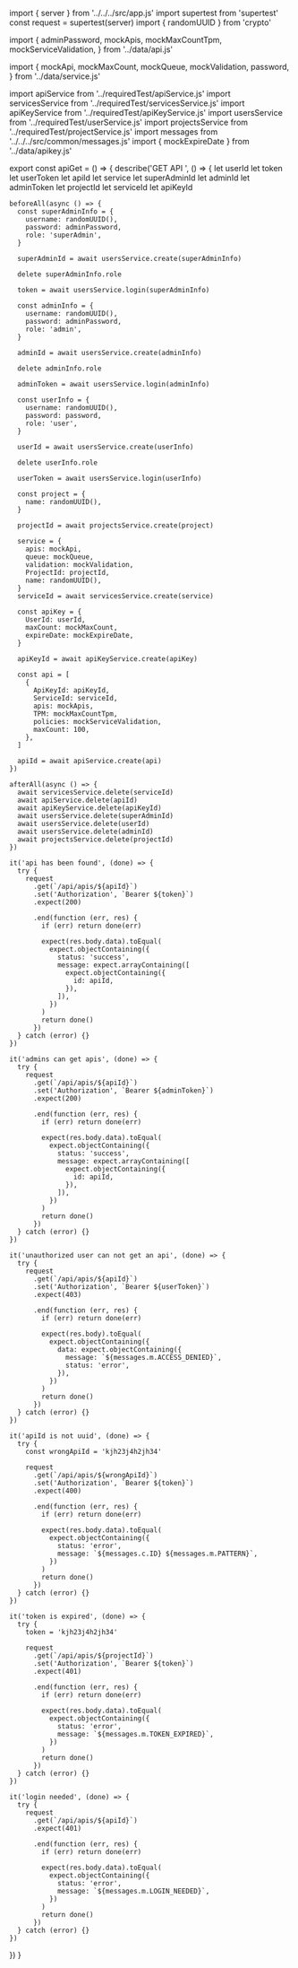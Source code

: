 import { server } from '../../../src/app.js'
import supertest from 'supertest'
const request = supertest(server)
import { randomUUID } from 'crypto'

import {
  adminPassword,
  mockApis,
  mockMaxCountTpm,
  mockServiceValidation,
} from '../data/api.js'

import {
  mockApi,
  mockMaxCount,
  mockQueue,
  mockValidation,
  password,
} from '../data/service.js'

import apiService from '../requiredTest/apiService.js'
import servicesService from '../requiredTest/servicesService.js'
import apiKeyService from '../requiredTest/apiKeyService.js'
import usersService from '../requiredTest/userService.js'
import projectsService from '../requiredTest/projectService.js'
import messages from '../../../src/common/messages.js'
import { mockExpireDate } from '../data/apikey.js'



export const apiGet = () => {
  describe('GET API ', () => {
    let userId
    let token
    let userToken
    let apiId
    let service
    let superAdminId
    let adminId
    let adminToken
    let projectId
    let serviceId
    let apiKeyId

    beforeAll(async () => {
      const superAdminInfo = {
        username: randomUUID(),
        password: adminPassword,
        role: 'superAdmin',
      }

      superAdminId = await usersService.create(superAdminInfo)

      delete superAdminInfo.role

      token = await usersService.login(superAdminInfo)

      const adminInfo = {
        username: randomUUID(),
        password: adminPassword,
        role: 'admin',
      }

      adminId = await usersService.create(adminInfo)

      delete adminInfo.role

      adminToken = await usersService.login(adminInfo)

      const userInfo = {
        username: randomUUID(),
        password: password,
        role: 'user',
      }

      userId = await usersService.create(userInfo)

      delete userInfo.role

      userToken = await usersService.login(userInfo)

      const project = {
        name: randomUUID(),
      }

      projectId = await projectsService.create(project)

      service = {
        apis: mockApi,
        queue: mockQueue,
        validation: mockValidation,
        ProjectId: projectId,
        name: randomUUID(),
      }
      serviceId = await servicesService.create(service)

      const apiKey = {
        UserId: userId,
        maxCount: mockMaxCount,
        expireDate: mockExpireDate,
      }

      apiKeyId = await apiKeyService.create(apiKey)

      const api = [
        {
          ApiKeyId: apiKeyId,
          ServiceId: serviceId,
          apis: mockApis,
          TPM: mockMaxCountTpm,
          policies: mockServiceValidation,
          maxCount: 100,
        },
      ]

      apiId = await apiService.create(api)
    })

    afterAll(async () => {
      await servicesService.delete(serviceId)
      await apiService.delete(apiId)
      await apiKeyService.delete(apiKeyId)
      await usersService.delete(superAdminId)
      await usersService.delete(userId)
      await usersService.delete(adminId)
      await projectsService.delete(projectId)
    })

    it('api has been found', (done) => {
      try {
        request
          .get(`/api/apis/${apiId}`)
          .set('Authorization', `Bearer ${token}`)
          .expect(200)

          .end(function (err, res) {
            if (err) return done(err)

            expect(res.body.data).toEqual(
              expect.objectContaining({
                status: 'success',
                message: expect.arrayContaining([
                  expect.objectContaining({
                    id: apiId,
                  }),
                ]),
              })
            )
            return done()
          })
      } catch (error) {}
    })

    it('admins can get apis', (done) => {
      try {
        request
          .get(`/api/apis/${apiId}`)
          .set('Authorization', `Bearer ${adminToken}`)
          .expect(200)

          .end(function (err, res) {
            if (err) return done(err)

            expect(res.body.data).toEqual(
              expect.objectContaining({
                status: 'success',
                message: expect.arrayContaining([
                  expect.objectContaining({
                    id: apiId,
                  }),
                ]),
              })
            )
            return done()
          })
      } catch (error) {}
    })

    it('unauthorized user can not get an api', (done) => {
      try {
        request
          .get(`/api/apis/${apiId}`)
          .set('Authorization', `Bearer ${userToken}`)
          .expect(403)
  
          .end(function (err, res) {
            if (err) return done(err)

            expect(res.body).toEqual(
              expect.objectContaining({
                data: expect.objectContaining({
                  message: `${messages.m.ACCESS_DENIED}`,
                  status: 'error',
                }),
              })
            )
            return done()
          })
      } catch (error) {}
    })

    it('apiId is not uuid', (done) => {
      try {
        const wrongApiId = 'kjh23j4h2jh34'

        request
          .get(`/api/apis/${wrongApiId}`)
          .set('Authorization', `Bearer ${token}`)
          .expect(400)
  
          .end(function (err, res) {
            if (err) return done(err)

            expect(res.body.data).toEqual(
              expect.objectContaining({
                status: 'error',
                message: `${messages.c.ID} ${messages.m.PATTERN}`,
              })
            )
            return done()
          })
      } catch (error) {}
    })

    it('token is expired', (done) => {
      try {
        token = 'kjh23j4h2jh34'

        request
          .get(`/api/apis/${projectId}`)
          .set('Authorization', `Bearer ${token}`)
          .expect(401)

          .end(function (err, res) {
            if (err) return done(err)

            expect(res.body.data).toEqual(
              expect.objectContaining({
                status: 'error',
                message: `${messages.m.TOKEN_EXPIRED}`,
              })
            )
            return done()
          })
      } catch (error) {}
    })
   
    it('login needed', (done) => {
      try {
        request
          .get(`/api/apis/${apiId}`)
          .expect(401)

          .end(function (err, res) {
            if (err) return done(err)

            expect(res.body.data).toEqual(
              expect.objectContaining({
                status: 'error',
                message: `${messages.m.LOGIN_NEEDED}`,
              })
            )
            return done()
          })
      } catch (error) {}
    })
  })
}
